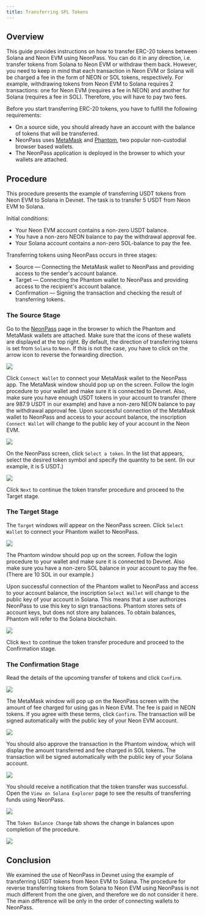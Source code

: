 ```yaml
---
title: Transferring SPL Tokens
---
```


## Overview
This guide provides instructions on how to transfer ERC-20 tokens between Solana and Neon EVM using NeonPass. You can do it in any direction, i.e. transfer tokens from Solana to Neon EVM or withdraw them back. However, you need to keep in mind that each transaction in Neon EVM or Solana will be charged a fee in the form of NEON or SOL tokens, respectively. For example, withdrawing tokens from Neon EVM to Solana requires 2 transactions: one for Neon EVM (requires a fee in NEON) and another for Solana (requires a fee in SOL). Therefore, you will have to pay two fees.

Before you start transferring ERC-20 tokens, you have to fulfill the following requirements:
  * On a source side, you should already have an account with the balance of tokens that will be transferred.
  * NeonPass uses [MetaMask](about/terminology.md#metamask) and [Phantom](about/terminology.md#phantom), two popular non-custodial browser based wallets.
  * The NeonPass application is deployed in the browser to which your wallets are attached.

## Procedure
This procedure presents the example of transferring USDT tokens from Neon EVM to Solana in Devnet. The task is to transfer 5 USDT from Neon EVM to Solana.

Initial conditions:
  * Your Neon EVM account contains a non-zero USDT balance.
  * You have a non-zero NEON balance to pay the withdrawal approval fee.
  * Your Solana account contains a non-zero SOL-balance to pay the fee.

Transferring tokens using NeonPass occurs in three stages:
  * Source — Connecting the MetaMask wallet to NeonPass and providing access to the sender's account balance.
  * Target — Connecting the Phantom wallet to NeonPass and providing access to the recipient's account balance.
  * Confirmation — Signing the transaction and checking the result of transferring tokens.

### The Source Stage

Go to the [NeonPass](https://neonpass.live/) page in the browser to which the Phantom and MetaMask wallets are attached. Make sure that the icons of these wallets are displayed at the top right. By default, the direction of transferring tokens is set from `Solana` to `Neon`. If this is not the case, you have to click on the arrow icon to reverse the forwarding direction.

<div className='neon-img-box-600' style={{textAlign: 'center'}}>

![](img/transfer-spl-1.png)

</div>

Click `Connect Wallet` to connect your MetaMask wallet to the NeonPass app. The MetaMask window should pop up on the screen. Follow the login procedure to your wallet and make sure it is connected to Devnet. Also, make sure you have enough USDT tokens in your account to transfer (there are 987.9 USDT in our example) and have a non-zero NEON balance to pay the withdrawal approval fee. Upon successful connection of the MetaMask wallet to NeonPass and access to your account balance, the inscription `Connect Wallet` will change to the public key of your account in the Neon EVM.

<div className='neon-img-box-300' style={{textAlign: 'center'}}>

![](img/transfer-spl-2.png)

</div>

On the NeonPass screen, click `Select a token`. In the list that appears, select the desired token symbol and specify the quantity to be sent. (In our example, it is 5 USDT.)

<div className='neon-img-box-300' style={{textAlign: 'center'}}>

![](img/transfer-spl-3.png)

</div>

Click `Next` to continue the token transfer procedure and proceed to the Target stage.

### The Target Stage

The `Target` windows will appear on the NeonPass screen. Click `Select Wallet` to connect your Phantom wallet to NeonPass.

<div className='neon-img-box-300' style={{textAlign: 'center'}}>

![](img/transfer-spl-4.png)

</div>

The Phantom window should pop up on the screen. Follow the login procedure to your wallet and make sure it is connected to Devnet. Also make sure you have a non-zero SOL balance in your account to pay the fee. (There are 10 SOL in our example.)

Upon successful connection of the Phantom wallet to NeonPass and access to your account balance, the inscription `Select Wallet` will change to the public key of your account in Solana. This means that a user authorizes NeonPass to use this key to sign transactions. Phantom stores sets of account keys, but does not store any balances. To obtain balances, Phantom will refer to the Solana blockchain.

<div className='neon-img-box-300' style={{textAlign: 'center'}}>

![](img/transfer-spl-5.png)

</div>

Click `Next` to continue the token transfer procedure and proceed to the Confirmation stage.

### The Confirmation Stage

Read the details of the upcoming transfer of tokens and click `Confirm`.

<div className='neon-img-box-300' style={{textAlign: 'center'}}>

![](img/transfer-spl-6.png)

</div>

The MetaMask window will pop up on the NeonPass screen with the amount of fee charged for using gas in Neon EVM. The fee is paid in NEON tokens. If you agree with these terms, click `Confirm`. The transaction will be signed automatically with the public key of your Neon EVM account.

<div className='neon-img-box-300' style={{textAlign: 'center'}}>

![](img/transfer-spl-7.png)

</div>

You should also approve the transaction in the Phantom window, which will display the amount transferred and fee charged in SOL tokens. The transaction will be signed automatically with the public key of your Solana account.

<div className='neon-img-width-300' style={{textAlign: 'center'}}>

![](img/transfer-spl-8.png)

</div>

You should receive a notification that the token transfer was successful. Open the `View on Solana Explorer` page to see the results of transferring funds using NeonPass.

<div className='neon-img-box-600' style={{textAlign: 'center'}}>

![](img/transfer-spl-9.png)

</div>

The `Token Balance Change` tab shows the change in balances upon completion of the procedure.

<div className='neon-img-box-600' style={{textAlign: 'center'}}>

![](img/transfer-spl-10.png)

</div>

## Conclusion

We examined the use of NeonPass in Devnet using the example of transferring USDT tokens from Neon EVM to Solana. The procedure for reverse transferring tokens from Solana to Neon EVM using NeonPass is not much different from the one given, and therefore we do not consider it here. The main difference will be only in the order of connecting wallets to NeonPass.
